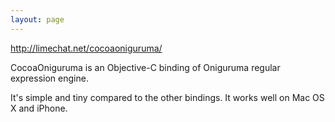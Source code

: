 ```yaml
---
layout: page
---
```


http://limechat.net/cocoaoniguruma/

CocoaOniguruma is an Objective-C binding of Oniguruma regular expression engine.

It's simple and tiny compared to the other bindings. It works well on Mac OS X and iPhone.
